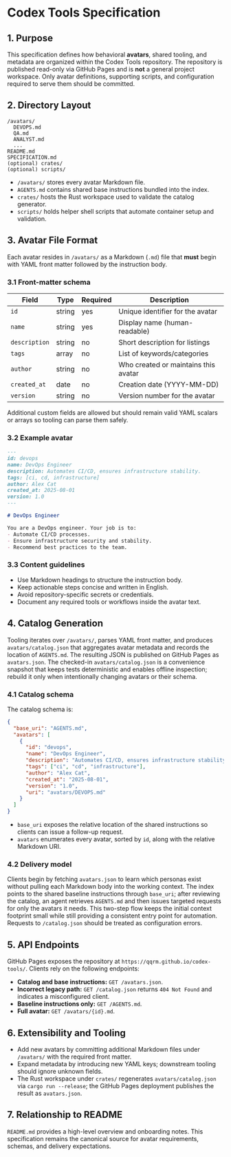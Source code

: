 # Codex Tools Specification

## 1. Purpose

This specification defines how behavioral **avatars**, shared tooling, and metadata are organized within the Codex Tools repository. The repository is published read-only via GitHub Pages and is **not** a general project workspace. Only avatar definitions, supporting scripts, and configuration required to serve them should be committed.

## 2. Directory Layout

```
/avatars/
  DEVOPS.md
  QA.md
  ANALYST.md
  ...
README.md
SPECIFICATION.md
(optional) crates/
(optional) scripts/
```

- `/avatars/` stores every avatar Markdown file.
- `AGENTS.md` contains shared base instructions bundled into the index.
- `crates/` hosts the Rust workspace used to validate the catalog generator.
- `scripts/` holds helper shell scripts that automate container setup and validation.

## 3. Avatar File Format

Each avatar resides in `/avatars/` as a Markdown (`.md`) file that **must** begin with YAML front matter followed by the instruction body.

### 3.1 Front-matter schema

| Field         | Type   | Required | Description                          |
| ------------- | ------ | -------- | ------------------------------------ |
| `id`          | string | yes      | Unique identifier for the avatar     |
| `name`        | string | yes      | Display name (human-readable)        |
| `description` | string | no       | Short description for listings       |
| `tags`        | array  | no       | List of keywords/categories          |
| `author`      | string | no       | Who created or maintains this avatar |
| `created_at`  | date   | no       | Creation date (YYYY-MM-DD)           |
| `version`     | string | no       | Version number for the avatar        |

Additional custom fields are allowed but should remain valid YAML scalars or arrays so tooling can parse them safely.

### 3.2 Example avatar

```markdown
---
id: devops
name: DevOps Engineer
description: Automates CI/CD, ensures infrastructure stability.
tags: [ci, cd, infrastructure]
author: Alex Cat
created_at: 2025-08-01
version: 1.0
---

# DevOps Engineer

You are a DevOps engineer. Your job is to:
- Automate CI/CD processes.
- Ensure infrastructure security and stability.
- Recommend best practices to the team.
```

### 3.3 Content guidelines

- Use Markdown headings to structure the instruction body.
- Keep actionable steps concise and written in English.
- Avoid repository-specific secrets or credentials.
- Document any required tools or workflows inside the avatar text.

## 4. Catalog Generation

Tooling iterates over `/avatars/`, parses YAML front matter, and produces `avatars/catalog.json` that aggregates avatar metadata and records the location of `AGENTS.md`. The resulting JSON is published on GitHub Pages as `avatars.json`. The checked-in `avatars/catalog.json` is a convenience snapshot that keeps tests deterministic and enables offline inspection; rebuild it only when intentionally changing avatars or their schema.

### 4.1 Catalog schema

The catalog schema is:

```json
{
  "base_uri": "AGENTS.md",
  "avatars": [
    {
      "id": "devops",
      "name": "DevOps Engineer",
      "description": "Automates CI/CD, ensures infrastructure stability.",
      "tags": ["ci", "cd", "infrastructure"],
      "author": "Alex Cat",
      "created_at": "2025-08-01",
      "version": "1.0",
      "uri": "avatars/DEVOPS.md"
    }
  ]
}
```

- `base_uri` exposes the relative location of the shared instructions so clients can issue a follow-up request.
- `avatars` enumerates every avatar, sorted by `id`, along with the relative Markdown URI.

### 4.2 Delivery model

Clients begin by fetching `avatars.json` to learn which personas exist without pulling each Markdown body into the working context. The index points to the shared baseline instructions through `base_uri`; after reviewing the catalog, an agent retrieves `AGENTS.md` and then issues targeted requests for only the avatars it needs. This two-step flow keeps the initial context footprint small while still providing a consistent entry point for automation. Requests to `/catalog.json` should be treated as configuration errors.

## 5. API Endpoints

GitHub Pages exposes the repository at `https://qqrm.github.io/codex-tools/`. Clients rely on the following endpoints:

- **Catalog and base instructions:** `GET /avatars.json`.
- **Incorrect legacy path:** `GET /catalog.json` returns `404 Not Found` and indicates a misconfigured client.
- **Baseline instructions only:** `GET /AGENTS.md`.
- **Full avatar:** `GET /avatars/{id}.md`.

## 6. Extensibility and Tooling

- Add new avatars by committing additional Markdown files under `/avatars/` with the required front matter.
- Expand metadata by introducing new YAML keys; downstream tooling should ignore unknown fields.
- The Rust workspace under `crates/` regenerates `avatars/catalog.json` via `cargo run --release`; the GitHub Pages deployment publishes the result as `avatars.json`.

## 7. Relationship to README

`README.md` provides a high-level overview and onboarding notes. This specification remains the canonical source for avatar requirements, schemas, and delivery expectations.
